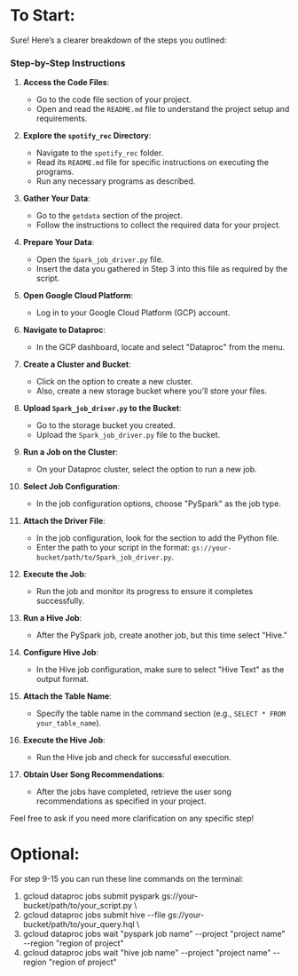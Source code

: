 # To Start: 

Sure! Here’s a clearer breakdown of the steps you outlined:

### Step-by-Step Instructions

1. **Access the Code Files**:
   - Go to the code file section of your project.
   - Open and read the `README.md` file to understand the project setup and requirements.

2. **Explore the `spotify_rec` Directory**:
   - Navigate to the `spotify_rec` folder.
   - Read its `README.md` file for specific instructions on executing the programs.
   - Run any necessary programs as described.

3. **Gather Your Data**:
   - Go to the `getdata` section of the project.
   - Follow the instructions to collect the required data for your project.

4. **Prepare Your Data**:
   - Open the `Spark_job_driver.py` file.
   - Insert the data you gathered in Step 3 into this file as required by the script.

5. **Open Google Cloud Platform**:
   - Log in to your Google Cloud Platform (GCP) account.

6. **Navigate to Dataproc**:
   - In the GCP dashboard, locate and select "Dataproc" from the menu.

7. **Create a Cluster and Bucket**:
   - Click on the option to create a new cluster.
   - Also, create a new storage bucket where you'll store your files.

8. **Upload `Spark_job_driver.py` to the Bucket**:
   - Go to the storage bucket you created.
   - Upload the `Spark_job_driver.py` file to the bucket.

9. **Run a Job on the Cluster**:
   - On your Dataproc cluster, select the option to run a new job.

10. **Select Job Configuration**:
    - In the job configuration options, choose "PySpark" as the job type.

11. **Attach the Driver File**:
    - In the job configuration, look for the section to add the Python file.
    - Enter the path to your script in the format: `gs://your-bucket/path/to/Spark_job_driver.py`.

12. **Execute the Job**:
    - Run the job and monitor its progress to ensure it completes successfully.

13. **Run a Hive Job**:
    - After the PySpark job, create another job, but this time select "Hive."

14. **Configure Hive Job**:
    - In the Hive job configuration, make sure to select "Hive Text" as the output format.

15. **Attach the Table Name**:
    - Specify the table name in the command section (e.g., `SELECT * FROM your_table_name`).

16. **Execute the Hive Job**:
    - Run the Hive job and check for successful execution.

17. **Obtain User Song Recommendations**:
    - After the jobs have completed, retrieve the user song recommendations as specified in your project.

Feel free to ask if you need more clarification on any specific step!


# Optional:

For step 9-15 you can run these line commands on the terminal:
1. gcloud dataproc jobs submit pyspark gs://your-bucket/path/to/your_script.py \
2. gcloud dataproc jobs submit hive --file gs://your-bucket/path/to/your_query.hql \
3. gcloud dataproc jobs wait "pyspark job name" --project "project name" --region "region of project"
4. gcloud dataproc jobs wait "hive job name" --project "project name" --region "region of project"
